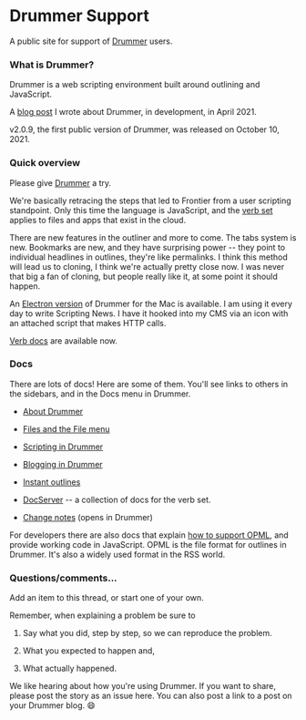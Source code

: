 # Drummer Support

A public site for support of <a href="http://drummer.scripting.com/">Drummer</a> users. 

### What is Drummer?

Drummer is a web scripting environment built around outlining and JavaScript.

A <a href="http://scripting.com/2021/04/03/133021.html?title=theMakingOfDrummer">blog post</a> I wrote about Drummer, in development, in April 2021. 

v2.0.9, the first public version of Drummer, was released on October 10, 2021.

### Quick overview

Please give <a href="http://drummer.scripting.com/">Drummer</a> a try.

We're basically retracing the steps that led to Frontier from a user scripting standpoint. Only this time the language is JavaScript, and the <a href="http://scripting.com/code/docserver/?verb=op.go">verb set</a> applies to files and apps that exist in the cloud. 

There are new features in the outliner and more to come. The tabs system is new. Bookmarks are new, and they have surprising power -- they point to individual headlines in outlines, they're like permalinks. I think this method will lead us to cloning, I think we're actually pretty close now. I was never that big a fan of cloning, but people really like it, at some point it should happen. 

An <a href="http://docserver.scripting.com/drummer/electricDrummer.opml">Electron version</a> of Drummer for the Mac is available. I am using it every day to write Scripting News. I have it hooked into my CMS via an icon with an attached script that makes HTTP calls. 

<a href="http://scripting.com/code/docserver/?verb=op.go">Verb docs</a> are available now. 

### Docs

There are lots of docs! Here are some of them. You'll see links to others in the sidebars, and in the Docs menu in Drummer.  

* <a href="http://docserver.scripting.com/drummer/about.opml">About Drummer</a>

* <a href="http://docserver.scripting.com/drummer/files.opml">Files and the File menu</a>

* <a href="http://docserver.scripting.com/drummer/scripting.opml">Scripting in Drummer</a>

* <a href="http://docserver.scripting.com/drummer/blogging.opml">Blogging in Drummer</a>

* <a href="http://docserver.scripting.com/drummer/instantOutlines.opml">Instant outlines</a>

* <a href="http://docserver.scripting.com/">DocServer</a> -- a collection of docs for the verb set.

* <a href="http://drummer.scripting.com/davewiner/drummer/changeNotes.opml">Change notes</a> (opens in Drummer)

For developers there are also docs that explain <a href="http://this.how/opmlChecklist/">how to support OPML</a>, and provide working code in JavaScript. OPML is the file format for outlines in Drummer. It's also a widely used format in the RSS world.  

### Questions/comments...

Add an item to this thread, or start one of your own.

Remember, when explaining a problem be sure to 

1. Say what you did, step by step, so we can reproduce the problem.

2. What you expected to happen and,

3. What actually happened. 

We like hearing about how you're using Drummer. If you want to share, please post the story as an issue here. You can also post a link to a post on your Drummer blog. :smile:

